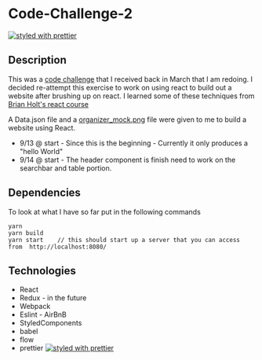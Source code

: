 # Code-Challenge-2
[![styled with prettier](https://img.shields.io/badge/styled_with-prettier-ff69b4.svg)](https://github.com/prettier/prettier)
## Description
This was a [code challenge](https://github.com/josekim/Code-Challenge) that I received back in March that I am redoing.  I decided re-attempt this exercise to work on using react to build out a website after brushing up on react. I learned some of these techniques from [Brian Holt's react course](https://btholt.github.io/complete-intro-to-react/)  

A Data.json file and a [organizer_mock.png](./organizer_mock.png) file were given to me to build a website using React.  

* 9/13 @ start - Since this is the beginning - Currently it only produces a "hello World"
* 9/14 @ start - The header component is finish need to work on the searchbar and table portion.  

## Dependencies

To look at what I have so far put in the following commands 

```
yarn 
yarn build
yarn start    // this should start up a server that you can access from  http://localhost:8080/
```
## Technologies
* React
* Redux - in the future
* Webpack
* Eslint - AirBnB
* StyledComponents
* babel
* flow 
* prettier  [![styled with prettier](https://img.shields.io/badge/styled_with-prettier-ff69b4.svg)](https://github.com/prettier/prettier)

